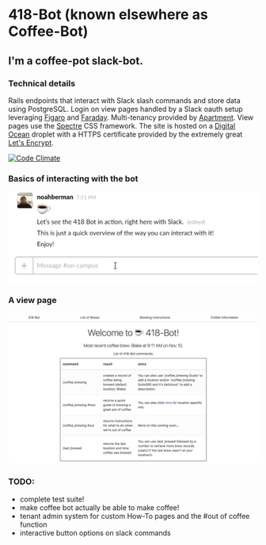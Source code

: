 # 418-Bot (known elsewhere as Coffee-Bot)

## I'm a coffee-pot slack-bot. 

### Technical details

Rails endpoints that interact with Slack slash commands and store data using PostgreSQL. Login on view pages
handled by a Slack oauth setup leveraging [Figaro](https://github.com/laserlemon/figaro) and [Faraday](https://github.com/lostisland/faraday). Multi-tenancy provided by [Apartment](https://github.com/influitive/apartment).
View pages use the [Spectre](https://picturepan2.github.io/spectre/) CSS framework. The site is hosted on a
[Digital Ocean](https://www.digitalocean.com/) droplet with a HTTPS certificate provided by the extremely great [Let's Encrypt](https://letsencrypt.org/).

[![Code Climate](https://codeclimate.com/github/bermannoah/418-bot/badges/gpa.svg)](https://codeclimate.com/github/bermannoah/418-bot)

### Basics of interacting with the bot
![gif of interaction](https://github.com/bermannoah/418-bot/blob/master/basics.gif)

### A view page
![view of this iteration of the site](https://github.com/bermannoah/418-bot/blob/master/coffee_pot_screen_shot.jpg)

### TODO: 
 - complete test suite!
 - make coffee bot actually be able to make coffee!
 - tenant admin system for custom How-To pages and the #out of coffee function
 - interactive button options on slack commands
